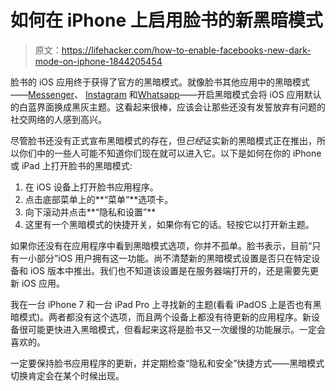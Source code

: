 # 如何在 iPhone 上启用脸书的新黑暗模式

> 原文：<https://lifehacker.com/how-to-enable-facebooks-new-dark-mode-on-iphone-1844205454>

脸书的 iOS 应用终于获得了官方的黑暗模式。就像脸书其他应用中的黑暗模式——[Messenger](https://lifehacker.com/how-to-enable-facebook-messengers-secret-dark-mode-on-a-1833014003)、 [Instagram](https://lifehacker.com/how-to-enable-dark-mode-on-instagram-1838869676) 和[Whatsapp](https://lifehacker.com/how-to-turn-on-whatsapps-new-dark-mode-1841157512)——开启黑暗模式会将 iOS 应用默认的白蓝界面换成黑灰主题。这看起来很棒，应该会让那些还没有发誓放弃有问题的社交网络的人感到高兴。



尽管脸书还没有正式宣布黑暗模式的存在，但*已经*证实新的黑暗模式正在推出，所以你们中的一些人可能不知道你们现在就可以进入它。以下是如何在你的 iPhone 或 iPad 上打开脸书的黑暗模式:

1.  在 iOS 设备上打开脸书应用程序。
2.  点击底部菜单上的**“菜单”**选项卡。
3.  向下滚动并点击**“隐私和设置”**
4.  这里有一个黑暗模式的快捷开关，如果你有它的话。轻按它以打开新主题。

如果你还没有在应用程序中看到黑暗模式选项，你并不孤单。脸书表示，目前“只有一小部分”iOS 用户拥有这一功能。尚不清楚新的黑暗模式设置是否只在特定设备和 iOS 版本中推出。我们也不知道该设置是在服务器端打开的，还是需要先更新 iOS 应用。

我在一台 iPhone 7 和一台 iPad Pro 上寻找新的主题(看看 iPadOS 上是否也有黑暗模式)。两者都没有这个选项，而且两个设备上都没有待更新的应用程序。新设备很可能更快进入黑暗模式，但看起来这将是脸书又一次缓慢的功能展示。一定会喜欢的。

一定要保持脸书应用程序的更新，并定期检查“隐私和安全”快捷方式——黑暗模式切换肯定会在某个时候出现。